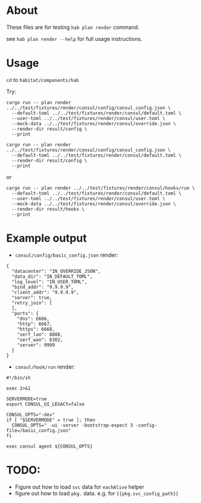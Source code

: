 # About

These files are for testing `hab plan render` command.

see `hab plan render --help` for full usage instructions.

# Usage

`cd` to `habitat/components/hab`

Try:


```
cargo run -- plan render ../../test/fixtures/render/consul/config/consul_config.json \
  --default-toml ../../test/fixtures/render/consul/default.toml \
  --user-toml ../../test/fixtures/render/consul/user.toml \
  --mock-data ../../test/fixtures/render/consul/override.json \
  --render-dir result/config \
  --print
```

```
cargo run -- plan render ../../test/fixtures/render/consul/config/consul_config.json \
  --default-toml ../../test/fixtures/render/consul/default.toml \
  --render-dir result/config \
  --print
```

or

```
cargo run -- plan render ../../test/fixtures/render/consul/hooks/run \
  --default-toml ../../test/fixtures/render/consul/default.toml \
  --user-toml ../../test/fixtures/render/consul/user.toml \
  --mock-data ../../test/fixtures/render/consul/override.json \
  --render-dir result/hooks \
  --print
```

# Example output

* `consul/config/basic_config.json` render:

```
{
  "datacenter": "IN_OVERRIDE_JSON",
  "data_dir": "IN_DEFAULT_TOML",
  "log_level": "IN_USER_TOML",
  "bind_addr": "9.9.9.9",
  "client_addr": "9.9.9.9",
  "server": true,
  "retry_join": [
  ],
  "ports": {
    "dns": 6666,
    "http": 6667,
    "https": 6668,
    "serf_lan": 8888,
    "serf_wan": 8302,
    "server": 9999
  }
}
```

* `consul/hook/run` render:

```
#!/bin/sh

exec 2>&1

SERVERMODE=true
export CONSUL_UI_LEGACY=false

CONSUL_OPTS="-dev"
if [ "$SERVERMODE" = true ]; then
  CONSUL_OPTS=" -ui -server -bootstrap-expect 3 -config-file=/basic_config.json"
fi

exec consul agent ${CONSUL_OPTS}
```

# TODO:

* Figure out how to load `svc` data for `eachAlive` helper
* figure out how to load `pkg.` data. e.g. for `{{pkg.svc_config_path}}`
